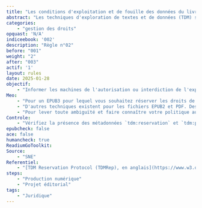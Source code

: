 ```yaml
---
title: "Les conditions d'exploitation et de fouille des données du livre sont indiquées" 
abstract: "Les techniques d'exploration de textes et de données (TDM) sont  utilisées par des entités privées et publiques pour analyser de grandes quantités de données, y compris des contenus protégés par le droit d'auteur comme les livres numériques. L'utilisation de ces techniques peut être soumise à différentes conditions juridiques, et leur exploitation en masse nécessite de pouvoir identifier rapidement les œuvres pour lesquelles les techniques de TDM ne sont pas autorisées par les ayants droits."
categories: 
    - "gestion des droits"
opquast: 'N/A'
indiceebook: '002'
description: "Règle n°02"
before: "001"
weight: "2"
after: "003"
actif: '1'
layout: rules
date: 2025-01-28
objectif: 
    - "Informer les machines de l'autorisation ou interdiction de l'exploitation des données du livre par des techniques de TDM"
Meo: 
    - "Pour un EPUB3 pour lequel vous souhaitez réserver les droits de TDM, ajouter au fichier OPF la métadonnée `tdm:reservation`. Si vous disposez d'une licence qui peut-être consultée, vous pouvez en donner l'adresse avec la métadonnée `tdm:policy`. "
    - "D'autres techniques existent pour les fichiers EPUB2 et PDF. Des exemples de mise en oeuvre sont disponibles sur la recommandation [TDM Reservation Protocol (TDMRep), en anglais](https://www.w3.org/community/reports/tdmrep/CG-FINAL-tdmrep-20240510/)"
    - "Pour lever toute ambiguïté et faire connaître votre politique aux humains autant qu'aux machines, il est conseillé d'ajouter une mention écrite de votre politique en matière de TDM à la page de copyright"
Controle: 
    - "Vérifiez la présence des métadonnées `tdm:reservation` et `tdm:policy` ainsi que la mention sur la page de copyright."
epubcheck: false
ace: false
humancheck: true
ReadiumGoToolkit: 
Source: 
    - "SNE"
Referentiel: 
    - "[TDM Reservation Protocol (TDMRep), en anglais](https://www.w3.org/community/reports/tdmrep/CG-FINAL-tdmrep-20240510/)"
steps: 
    - "Production numérique"
    - "Projet éditorial"
tags: 
    - "Juridique"
---
```

